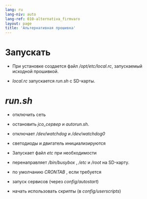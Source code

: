 ```yaml
---
lang: ru
lang-niv: auto
lang-ref: 010-alternativa_firmvaro
layout: page
title: 'Альтернативная прошивка'
---
```


# Запускать

* При установке создается файл _/opt/etc/local.rc_, запускаемый исходной прошивкой.


* _local.rc_ запускается _run.sh_ с SD-карты.



# _run.sh_

  * отключить сеть


  * остановить _jco_сервер_ и _autorun.sh_.


  * отключает _/dev/watchdog_ и _/dev/watchdog0_


  * светодиоды и двигатель инициализируются


  * Запускает файл   _etc_   при необходимости  


  * перенаправляет _/bin/busybox_ , _/etc_ и _/root_ на SD-карту.


  * по умолчанию _CRONTAB_ , если требуется


  * запуск сервисов (через _config/autostart_)


  * начать использовать скрипты (в _config/userscripts_)


